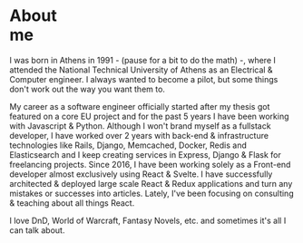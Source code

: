 # About <br /> me

I was born in Athens in 1991 - (pause for a bit to do the math) -, where I attended the National Technical University of Athens as an
Electrical & Computer engineer. I always wanted to become a pilot, but some things don't work out the way you want them to.

My career as a software engineer officially started after my thesis got featured on a
core EU project and for the past 5 years I have been working with Javascript &
Python. Although I won't brand myself as a fullstack developer, I have worked over 2 years with
back-end & infrastructure technologies like Rails, Django, Memcached, Docker, Redis and
Elasticsearch and I keep creating services in Express, Django & Flask for freelancing projects.
Since 2016, I have been working solely as a Front-end developer almost exclusively using
React & Svelte. I have successfully architected & deployed large scale React & Redux
applications and turn any mistakes or successes into articles. Lately, I've been focusing
on consulting & teaching about all things React.

I love DnD, World of Warcraft, Fantasy Novels, etc. and sometimes it's all I can talk about.
